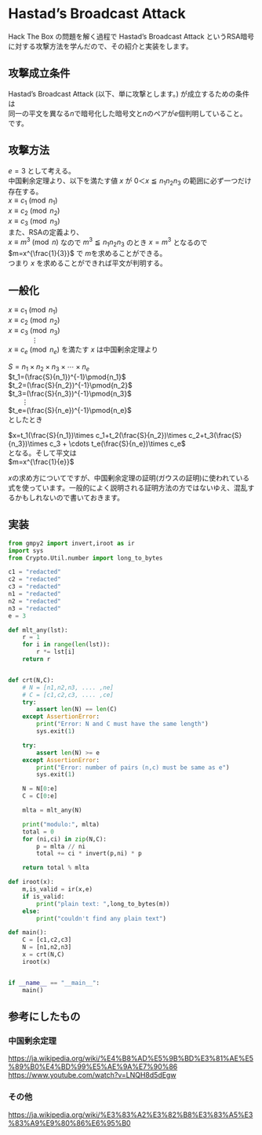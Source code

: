 # Hastad’s Broadcast Attack
Hack The Box の問題を解く過程で Hastad’s Broadcast Attack というRSA暗号に対する攻撃方法を学んだので、その紹介と実装をします。  

## 攻撃成立条件
Hastad’s Broadcast Attack (以下、単に攻撃とします。) が成立するための条件は  
同一の平文を異なる$n$で暗号化した暗号文と$n$のペアが$e$個判明していること。   
です。 

## 攻撃方法
$e=3$ として考える。  
中国剰余定理より、以下を満たす値 $x$ が $0＜x≦n_1n_2n_3$ の範囲に必ず一つだけ存在する。  
$x≡c_1\pmod{n_1}$  
$x≡c_2\pmod{n_2}$  
$x≡c_3\pmod{n_3}$  
また、RSAの定義より、  
$x≡m^3\pmod{n}$ なので $m^3≦n_1n_2n_3$ のとき $x=m^3$ となるので $m=x^{\frac{1}{3}}$ で $m$を求めることができる。  
つまり $x$ を求めることができれば平文が判明する。  

## 一般化
$x≡c_1\pmod{n_1}$  
$x≡c_2\pmod{n_2}$  
$x≡c_3\pmod{n_3}$   
$\ \ \ \ \ \ \ \ \ \ \ \ \vdots$  
$x≡c_e\pmod{n_e}$
を満たす $x$ は中国剰余定理より  
    
$S=n_1\times n_2\times n_3\times\cdots\times n_e$  
$t_1=(\frac{S}{n_1})^{-1}\pmod{n_1}$  
$t_2=(\frac{S}{n_2})^{-1}\pmod{n_2}$  
$t_3=(\frac{S}{n_3})^{-1}\pmod{n_3}$  
$\ \ \ \ \ \ \ \vdots$  
$t_e=(\frac{S}{n_e})^{-1}\pmod{n_e}$  
としたとき

$x=t_1(\frac{S}{n_1})\times c_1+t_2(\frac{S}{n_2})\times c_2+t_3(\frac{S}{n_3})\times c_3 + \cdots t_e(\frac{S}{n_e})\times c_e$  
となる。そして平文は  
$m=x^{\frac{1}{e}}$  

$x$の求め方についてですが、中国剰余定理の証明(ガウスの証明)に使われている式を使っています。一般的によく説明される証明方法の方ではないゆえ、混乱するかもしれないので書いておきます。

## 実装
```python
from gmpy2 import invert,iroot as ir
import sys
from Crypto.Util.number import long_to_bytes

c1 = "redacted"
c2 = "redacted"
c3 = "redacted"
n1 = "redacted"
n2 = "redacted"
n3 = "redacted"
e = 3

def mlt_any(lst):
    r = 1
    for i in range(len(lst)):
        r *= lst[i]
    return r


def crt(N,C):
    # N = [n1,n2,n3, .... ,ne]
    # C = [c1,c2,c3, .... ,ce]
    try:
        assert len(N) == len(C)
    except AssertionError:
        print("Error: N and C must have the same length")
        sys.exit(1)

    try:
        assert len(N) >= e
    except AssertionError:
        print("Error: number of pairs (n,c) must be same as e")
        sys.exit(1)

    N = N[0:e]
    C = C[0:e]

    mlta = mlt_any(N)

    print("modulo:", mlta)
    total = 0
    for (ni,ci) in zip(N,C):
        p = mlta // ni
        total += ci * invert(p,ni) * p

    return total % mlta

def iroot(x):
    m,is_valid = ir(x,e)
    if is_valid:
        print("plain text: ",long_to_bytes(m))
    else:
        print("couldn't find any plain text")

def main():
    C = [c1,c2,c3]
    N = [n1,n2,n3]
    x = crt(N,C)
    iroot(x)


if __name__ == "__main__":
    main()
```

## 参考にしたもの
### 中国剰余定理
https://ja.wikipedia.org/wiki/%E4%B8%AD%E5%9B%BD%E3%81%AE%E5%89%B0%E4%BD%99%E5%AE%9A%E7%90%86  
https://www.youtube.com/watch?v=LNQH8d5dEgw  
### その他 
https://ja.wikipedia.org/wiki/%E3%83%A2%E3%82%B8%E3%83%A5%E3%83%A9%E9%80%86%E6%95%B0  